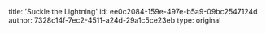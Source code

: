 title: 'Suckle the Lightning'
id: ee0c2084-159e-497e-b5a9-09bc2547124d
author: 7328c14f-7ec2-4511-a24d-29a1c5ce23eb
type: original
